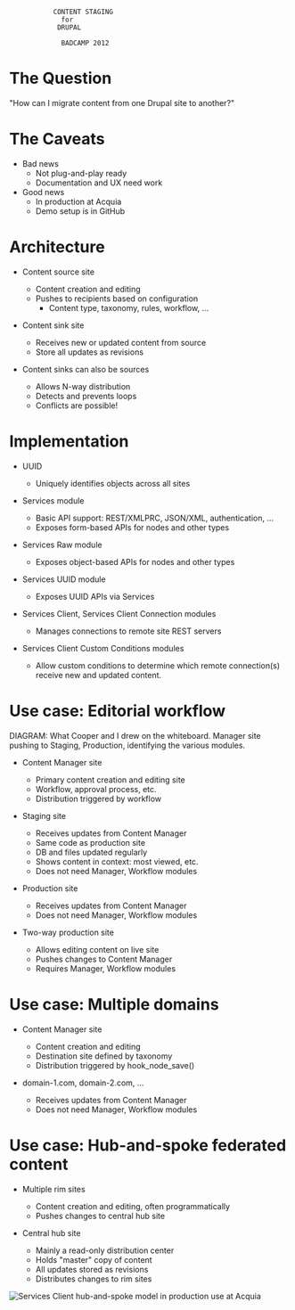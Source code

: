 			   CONTENT STAGING
				 for
				DRUPAL

			     BADCAMP 2012

# The Question

"How can I migrate content from one Drupal site to another?"

# The Caveats

* Bad news
  * Not plug-and-play ready
  * Documentation and UX need work
* Good news
  * In production at Acquia
  * Demo setup is in GitHub

# Architecture

* Content source site
  * Content creation and editing
  * Pushes to recipients based on configuration
    * Content type, taxonomy, rules, workflow, ...

* Content sink site
  * Receives new or updated content from source
  * Store all updates as revisions

* Content sinks can also be sources
  * Allows N-way distribution
  * Detects and prevents loops
  * Conflicts are possible!

# Implementation

* UUID
  * Uniquely identifies objects across all sites

* Services module
  * Basic API support: REST/XMLPRC, JSON/XML, authentication, ...
  * Exposes form-based APIs for nodes and other types

* Services Raw module
  * Exposes object-based APIs for nodes and other types

* Services UUID module
  * Exposes UUID APIs via Services

* Services Client, Services Client Connection modules
  * Manages connections to remote site REST servers

* Services Client Custom Conditions modules
  * Allow custom conditions to determine which remote connection(s)
    receive new and updated content.

# Use case: Editorial workflow

DIAGRAM: What Cooper and I drew on the whiteboard. Manager site
pushing to Staging, Production, identifying the various modules.

* Content Manager site
  * Primary content creation and editing site
  * Workflow, approval process, etc.
  * Distribution triggered by workflow

* Staging site
  * Receives updates from Content Manager
  * Same code as production site
  * DB and files updated regularly
  * Shows content in context: most viewed, etc.
  * Does not need Manager, Workflow modules

* Production site
  * Receives updates from Content Manager
  * Does not need Manager, Workflow modules

* Two-way production site
  * Allows editing content on live site
  * Pushes changes to Content Manager
  * Requires Manager, Workflow modules

# Use case: Multiple domains

* Content Manager site
  * Content creation and editing
  * Destination site defined by taxonomy
  * Distribution triggered by hook_node_save()

* domain-1.com, domain-2.com, ...
  * Receives updates from Content Manager
  * Does not need Manager, Workflow modules

# Use case: Hub-and-spoke federated content

* Multiple rim sites
  * Content creation and editing, often programmatically
  * Pushes changes to central hub site

* Central hub site
  * Mainly a read-only distribution center
  * Holds "master" copy of content
  * All updates stored as revisions
  * Distributes changes to rim sites

![Services Client hub-and-spoke model in production use at Acquia](https://raw.github.com/bjaspan/drupal-content-staging/master/CCI.png "Services Client hub-and-spoke model in production use at Acquia")

